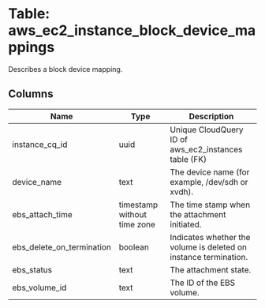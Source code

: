 
# Table: aws_ec2_instance_block_device_mappings
Describes a block device mapping.
## Columns
| Name        | Type           | Description  |
| ------------- | ------------- | -----  |
|instance_cq_id|uuid|Unique CloudQuery ID of aws_ec2_instances table (FK)|
|device_name|text|The device name (for example, /dev/sdh or xvdh).|
|ebs_attach_time|timestamp without time zone|The time stamp when the attachment initiated.|
|ebs_delete_on_termination|boolean|Indicates whether the volume is deleted on instance termination.|
|ebs_status|text|The attachment state.|
|ebs_volume_id|text|The ID of the EBS volume.|
